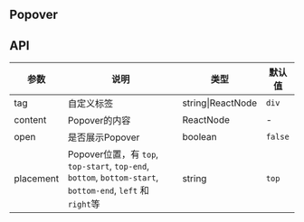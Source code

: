## Popover

## API

| 参数 | 说明 | 类型 | 默认值 |
| --- | --- | --- | --- |
| tag | 自定义标签 | string\|ReactNode | `div` |
| content | Popover的内容 | ReactNode | - |
| open | 是否展示Popover | boolean | `false` |
| placement | Popover位置，有 `top`, `top-start`, `top-end`, `bottom`, `bottom-start`, `bottom-end`, `left` 和 `right`等 | string | `top` |
